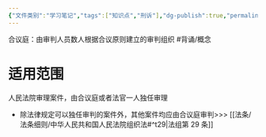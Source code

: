 ```yaml
---
{"文件类别":"学习笔记","tags":["知识点","刑诉"],"dg-publish":true,"permalink":"/学习笔记studyup/刑事诉讼法/合议庭/","dgPassFrontmatter":true,"created":"2024-09-23T16:49:30.282+08:00","updated":"2024-11-11T14:49:40.535+08:00"}
---
```


合议庭：由审判人员数人根据合议原则建立的审判组织 #背诵/概念 
# 适用范围
人民法院审理案件，由合议庭或者法官一人独任审理
- 除法律规定可以独任审判的案件外，其他案件均应由合议庭审判>>> [[法条/法条细则/中华人民共和国人民法院组织法#^t29\|法组第 29 条]]